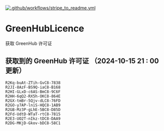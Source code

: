 [![.github/workflows/stripe_to_readme.yml](https://github.com/zjx-kimi/GreenHubLicence/actions/workflows/stripe_to_readme.yml/badge.svg)](https://github.com/zjx-kimi/GreenHubLicence/actions/workflows/stripe_to_readme.yml)
# GreenHubLicence
获取 GreenHub 许可证
## 获取到的 GreenHub 许可证 （2024-10-15 21 : 00 更新）
```
R2Kq-buAt-ZTih-GvC8-7838
R2JI-8AzF-BS9Q-iaC8-B168
R2HI-GLxD-c6AS-BmC8-9C6F
R2HH-6qQ2-RX5h-OKC8-864E
R2GX-tmBr-5Qjv-dLC8-76FD
R2GO-y7AP-lniS-HQC8-1AB9
R2GB-Mz3P-gLhE-5BC8-D85D
R2Fd-UdtD-WTaT-rtC8-7815
R2E3-UO2T-nIkz-tDC8-DAA9
R2DG-MKjD-Gkov-bDC8-58C1
```
